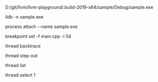 D:/git/llvm/llvm-playground/.build-2019-x64/sample/Debug/sample.exe

lldb -n sample.exe

process attach --name sample.exe

breakpoint set -f main.cpp -l 54

thread backtrace

thread step-out

thread list

thread select 1



